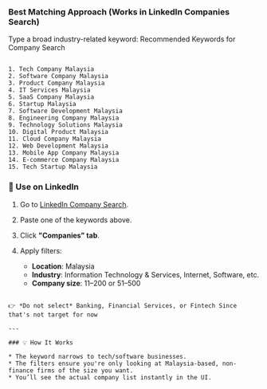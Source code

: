 ### Best Matching Approach (Works in LinkedIn Companies Search)

Type a broad industry-related keyword: Recommended Keywords for Company Search

```

1. Tech Company Malaysia
2. Software Company Malaysia
3. Product Company Malaysia
4. IT Services Malaysia
5. SaaS Company Malaysia
6. Startup Malaysia
7. Software Development Malaysia
8. Engineering Company Malaysia
9. Technology Solutions Malaysia
10. Digital Product Malaysia
11. Cloud Company Malaysia
12. Web Development Malaysia
13. Mobile App Company Malaysia
14. E-commerce Company Malaysia
15. Tech Startup Malaysia

```

### 📌 Use on LinkedIn

1. Go to [LinkedIn Company Search](https://www.linkedin.com/search/results/companies/).
2. Paste one of the keywords above.
3. Click **"Companies" tab**.
4. Apply filters:

   * **Location**: Malaysia
   * **Industry**: Information Technology & Services, Internet, Software, etc.
   * **Company size**: 11–200 or 51–500


```

👉 *Do not select* Banking, Financial Services, or Fintech Since that's not target for now

---

### 💡 How It Works

* The keyword narrows to tech/software businesses.
* The filters ensure you're only looking at Malaysia-based, non-finance firms of the size you want.
* You’ll see the actual company list instantly in the UI.
